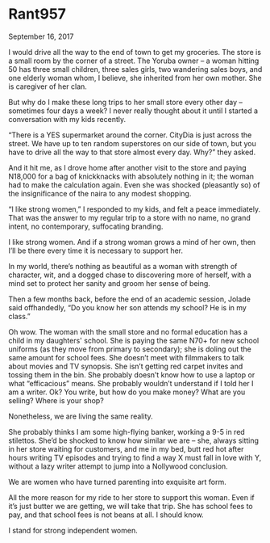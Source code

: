 # Rant957


September 16, 2017

I would drive all the way to the end of town to get my groceries. The store is a small room by the corner of a street. The Yoruba owner – a woman hitting 50 has three small children, three sales girls, two wandering sales boys, and one elderly woman whom, I believe, she inherited from her own mother. She is caregiver of her clan. 

But why do I make these long trips to her small store every other day – sometimes four days a week? I never really thought about it until I started a conversation with my kids recently.

“There is a YES supermarket around the corner. CityDia is just across the street. We have up to ten random superstores on our side of town, but you have to drive all the way to that store almost every day. Why?” they asked.

And it hit me, as I drove home after another visit to the store and paying N18,000 for a bag of knickknacks with absolutely nothing in it; the woman had to make the calculation again. Even she was shocked (pleasantly so) of the insignificance of the naira to any modest shopping. 

“I like strong women,” I responded to my kids, and felt a peace immediately. That was the answer to my regular trip to a store with no name, no grand intent, no contemporary, suffocating branding.

I like strong women. And if a strong woman grows a mind of her own, then I’ll be there every time it is necessary to support her.

In my world, there’s nothing as beautiful as a woman with strength of character, wit, and a dogged chase to discovering more of herself, with a mind set to protect her sanity and groom her sense of being. 

Then a few months back, before the end of an academic session, Jolade said offhandedly, “Do you know her son attends my school? He is in my class.”

Oh wow. The woman with the small store and no formal education  has a child in my daughters' school. She is paying the same N70+ for new school uniforms (as they move from primary to secondary); she is doling out the same amount for school fees. She doesn’t meet with filmmakers to talk about movies and TV synopsis. She isn’t getting red carpet invites and tossing them in the bin. She probably doesn’t know how to use a laptop or what “efficacious” means. She probably wouldn’t understand if I told her I am a writer. Ok? You write, but how do you make money? What are you selling? Where is your shop? 

Nonetheless, we are living the same reality.

She probably thinks I am some high-flying banker, working a 9-5 in red stilettos. She’d be shocked to know how similar we are – she, always sitting in her store waiting for customers, and me in my bed, butt red hot after hours writing TV episodes and trying to find a way X must fall in love with Y, without a lazy writer attempt to jump into a Nollywood conclusion. 

We are women who have turned parenting into exquisite art form.

All the more reason for my ride to her store to support this woman. Even if it’s just butter we are getting, we will take that trip. She has school fees to pay, and that school fees is not beans at all. I should know.

I stand for strong independent women.
